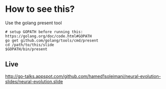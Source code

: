 # How to see this?

Use the golang present tool 
```
# setup GOPATH before running this: https://golang.org/doc/code.html#GOPATH
go get github.com/golang/tools/cmd/present
cd /path/to/this/slide
$GOPATH/bin/present
```

## Live

http://go-talks.appspot.com/github.com/hamed1soleimani/neural-evolution-slides/neural-evolution.slide
